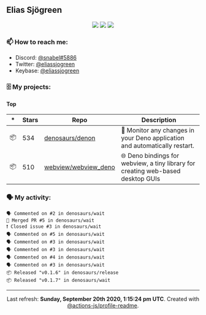 ## Elias Sjögreen

<p align="center">
  <img src="https://img.shields.io/badge/🎂-dec. 2003-success" />
  <img src="https://img.shields.io/badge/🌎-Stockholm-informational" />
  <img src="https://img.shields.io/badge/👦-He/Him-informational" />
</p>

### 📫 How to reach me:

- Discord: [@snabel#5886](https://discord.com/users/267978757799673866)
- Twitter: [@eliassjogreen](https://twitter.com/eliassjogreen)
- Keybase: [@eliassjogreen](https://keybase.io/eliassjogreen)

### 🗄 My projects:

#### Top
|*|Stars|Repo|Description|
|---|---|---|---|
| 📦 | 534 | [denosaurs/denon](https://github.com/denosaurs/denon) | 👀 Monitor any changes in your Deno application and automatically restart. |
| 📦 | 510 | [webview/webview_deno](https://github.com/webview/webview_deno) | 🌐 Deno bindings for webview, a tiny library for creating web-based desktop GUIs |

### 🗣 My activity:

```
🗣 Commented on #2 in denosaurs/wait
🎉 Merged PR #5 in denosaurs/wait
❗️ Closed issue #3 in denosaurs/wait
🗣 Commented on #5 in denosaurs/wait
🗣 Commented on #3 in denosaurs/wait
🗣 Commented on #3 in denosaurs/wait
🗣 Commented on #4 in denosaurs/wait
🗣 Commented on #3 in denosaurs/wait
📦 Released "v0.1.6" in denosaurs/release
📦 Released "v0.1.7" in denosaurs/wait
```

------------
<p align="center">Last refresh: <b>Sunday, September 20th 2020, 1:15:24 pm UTC</b>. Created with <a href=https://github.com/marketplace/actions/profile-readme>@actions-js/profile-readme</a>.</p>
